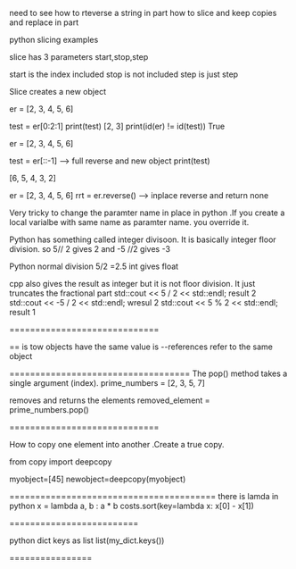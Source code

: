 need to see how to rteverse a string in part
how to slice and keep copies and replace in part


python slicing examples

slice has 3 parameters start,stop,step

start is the index included
stop is not included
step is just step

Slice creates a new object


er = [2, 3, 4, 5, 6]

test = er[0:2:1]
print(test)
[2, 3]
print(id(er) != id(test))
True

er = [2, 3, 4, 5, 6]

test = er[::-1]  --> full reverse and new object
print(test)

[6, 5, 4, 3, 2]

er = [2, 3, 4, 5, 6]
rrt = er.reverse() --> inplace reverse and return none


Very tricky to change the paramter name in place in python
.If you create a local varialbe with same name as paramter name.
you override it.

Python has something called integer divisoon.
It is basically integer floor division.
so 5// 2 gives 2
and -5 //2 gives -3

Python normal division 5/2 =2.5
int gives float

cpp also gives the result as integer but it is not floor division.
It just truncates the fractional part
    std::cout << 5 / 2 << std::endl; result 2
    std::cout << -5 / 2 << std::endl; wresul 2
std::cout << 5 % 2 << std::endl; 
result 1

=============================



== is tow objects have the same value
is --references refer to the same object

===================================
The pop() method takes a single argument (index).
prime_numbers = [2, 3, 5, 7]

removes and returns the elements
removed_element = prime_numbers.pop()

=============================


How to copy one element into another .Create a true copy.

from copy import deepcopy

myobject=[45]
newobject=deepcopy(myobject)

========================================
there is lamda in python
x = lambda a, b : a * b
costs.sort(key=lambda x: x[0] - x[1])

=========================

python dict keys as list
list(my_dict.keys())

================